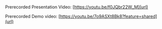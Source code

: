 Prerecorded Presentation Video: [https://youtu.be/f0JQbr22W_M](url)


Prerecorded Demo video: [https://youtu.be/7o9ASXt8Bk8?feature=shared](url)
